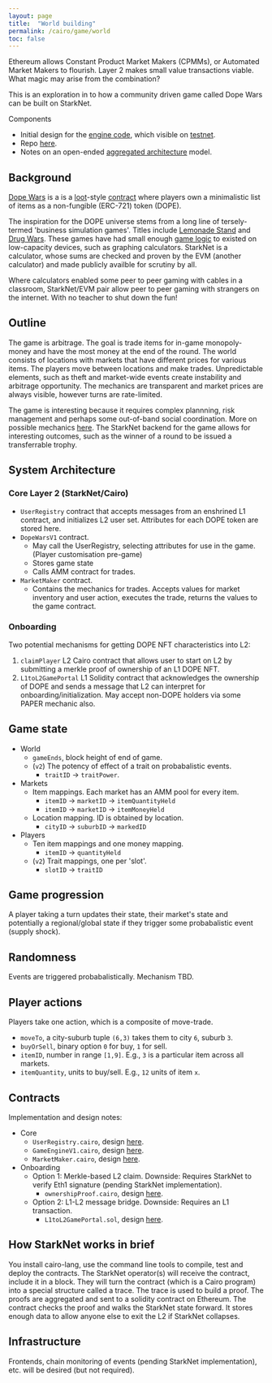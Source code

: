 ```yaml
---
layout: page
title:  "World building"
permalink: /cairo/game/world
toc: false
---
```



Ethereum allows Constant Product Market Makers (CPMMs), or Automated Market Makers to flourish.
Layer 2 makes small value transactions viable. What magic may arise from the combination?

This is an exploration in to how a community driven game called Dope Wars can be built on StarkNet.

Components

- Initial design for the [engine code](./game_engine_v1.md), which visible on [testnet](https://voyager.online/contract/0x02c9163ce5908b12a1d547e736f8ab6f5543f6ef1fd4994c7f1b146087f3279a#writeContract).
- Repo [here](https://github.com/dopedao/RYO).
- Notes on an open-ended [aggregated architecture](./aggregated_architecture.md) model.

## Background

[Dope Wars](https://dope-wars.notion.site/Home-e237166bd7e6457babc964d1724befb2) is a
is a [loot](https://etherscan.io/token/0xff9c1b15b16263c61d017ee9f65c50e4ae0113d7)-style
[contract](https://etherscan.io/token/0x8707276df042e89669d69a177d3da7dc78bd8723)
where players own a minimalistic list of items as a non-fungible (ERC-721) token (DOPE).

The inspiration for the DOPE universe stems from a long line of tersely-termed
'business simulation games'. Titles include
[Lemonade Stand](https://en.wikipedia.org/wiki/Lemonade_Stand) and
[Drug Wars](https://en.wikipedia.org/wiki/Drug_Wars_(video_game)).
These games have had small enough [game logic](https://gist.github.com/mattmanning/1002653)
to existed on low-capacity devices, such as graphing calculators. StarkNet is a calculator,
whose sums are checked and proven by the EVM (another calculator) and made publicly availble
for scrutiny by all.

Where calculators enabled some peer to peer gaming with cables in a classroom, StarkNet/EVM pair
allow peer to peer gaming with strangers on the internet. With no teacher to shut down the fun!

## Outline

The game is arbitrage. The goal is trade items for in-game monopoly-money and have the most money
at the end of the round. The world consists of locations with markets that
have different prices for various items. The players move between locations and make trades.
Unpredictable elements, such as theft and market-wide events create instability and arbitrage
opportunity. The mechanics are transparent and market prices are always visible, however turns
are rate-limited.

The game is interesting because it requires complex plannning, risk management and perhaps some
out-of-band social coordination. More on possible mechanics
[here](https://dope-wars.notion.site/dope-22fe2860c3e64b1687db9ba2d70b0bb5). The StarkNet
backend for the game allows for interesting outcomes, such as the winner of a round to be
issued a transferrable trophy.

## System Architecture

### Core Layer 2 (StarkNet/Cairo)
- `UserRegistry` contract that accepts messages from an enshrined L1 contract, and initializes
L2 user set. Attributes for each DOPE token are stored here.
- `DopeWarsV1` contract.
    - May call the UserRegistry, selecting attributes for use in the game. (Player customisation
    pre-game)
    - Stores game state
    - Calls AMM contract for trades.
- `MarketMaker` contract.
    - Contains the mechanics for trades. Accepts values for market inventory and user action,
    executes the trade, returns the values to the game contract.

### Onboarding

Two potential mechanisms for getting DOPE NFT characteristics into L2:

1. `claimPlayer` L2 Cairo contract that allows user to start on L2 by submitting a merkle
proof of ownership of an L1 DOPE NFT.
2. `L1toL2GamePortal` L1 Solidity contract that acknowledges the ownership of DOPE and sends a
message that L2 can interpret for onboarding/initialization. May accept non-DOPE holders via
some PAPER mechanic also.

## Game state

- World
    - `gameEnds`, block height of end of game.
    - (`v2`) The potency of effect of a trait on probabalistic events.
        - `traitID` -> `traitPower`.
- Markets
    - Item mappings. Each market has an AMM pool for every item.
        - `itemID` -> `marketID` -> `itemQuantityHeld`
        - `itemID` -> `marketID` -> `itemMoneyHeld`
    - Location mapping. ID is obtained by location.
        - `cityID` -> `suburbID` -> `markedID`
- Players
    - Ten item mappings and one money mapping.
        - `itemID` -> `quantityHeld`
    - (`v2`) Trait mappings, one per 'slot'.
        - `slotID` -> `traitID`

## Game progression

A player taking a turn updates their state, their market's state
and potentially a regional/global state if they trigger some
probabalistic event (supply shock).

## Randomness

Events are triggered probabalistically. Mechanism TBD.

## Player actions

Players take one action, which is a composite of move-trade.

- `moveTo`, a city-suburb tuple `(6,3)` takes them to city `6`, suburb `3`.
- `buyOrSell`, binary option `0` for buy, `1` for sell.
- `itemID`, number in range `[1,9]`. E.g., `3` is a particular item across all markets.
- `itemQuantity`, units to buy/sell. E.g., `12` units of item `x`.

## Contracts

Implementation and design notes:

- Core
    - `UserRegistry.cairo`, design [here](./user_registry.md).
    - `GameEngineV1.cairo`, design [here](./game_engine_v1.md).
    - `MarketMaker.cairo`, design [here](./market_maker.md).
- Onboarding
    - Option 1: Merkle-based L2 claim. Downside: Requires StarkNet to verify Eth1 signature
    (pending StarkNet implementation).
        - `ownershipProof.cairo`, design [here](./ownership_proof.md).
    - Option 2: L1-L2 message bridge. Downside: Requires an L1 transaction.
        - `L1toL2GamePortal.sol`, design [here](./l1_to_l2_game_portal.md).

## How StarkNet works in brief

You install cairo-lang, use the command line tools to compile, test and deploy the contracts.
The StarkNet operator(s) will receive the contract, include it in a block. They will turn the
contract (which is a Cairo program) into a special structure called a trace. The trace is used
to build a proof. The proofs are aggregated and sent to a solidity contract on Ethereum.
The contract checks the proof and walks the StarkNet state forward. It stores enough data to
allow anyone else to exit the L2 if StarkNet collapses.

## Infrastructure

Frontends, chain monitoring of events (pending StarkNet implementation), etc. will
be desired (but not required).
